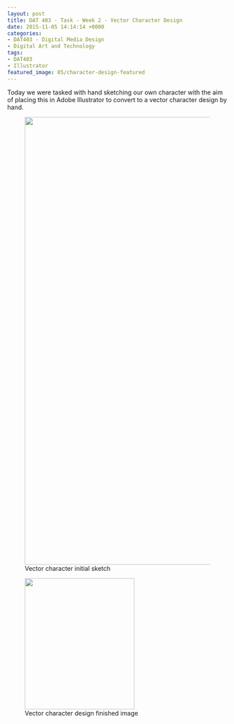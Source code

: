 ```yaml
---
layout: post
title: DAT 403 - Task - Week 2 - Vector Character Design
date: 2015-11-05 14:14:14 +0000
categories:
- DAT403 - Digital Media Design
- Digital Art and Technology
tags:
- DAT403
- Illustrator
featured_image: 05/character-design-featured
---
```

Today we were tasked with hand sketching our own character with the aim of placing this in Adobe Illustrator to convert to a vector character design by hand.

<div class="gallery">

<figure><a href="https://res.cloudinary.com/circleseven/image/upload/q_auto,f_auto/IMG_1618-scaled-1"><img src="https://res.cloudinary.com/circleseven/image/upload/q_auto,f_auto/IMG_1618-scaled-1" width="822" height="1024" alt="" loading="lazy"></a><figcaption>Vector character initial sketch</figcaption></figure>
<figure><a href="https://res.cloudinary.com/circleseven/image/upload/q_auto,f_auto/character-design"><img src="https://res.cloudinary.com/circleseven/image/upload/q_auto,f_auto/character-design" width="251" height="300" alt="" loading="lazy"></a><figcaption>Vector character design finished image</figcaption></figure>

</div>
